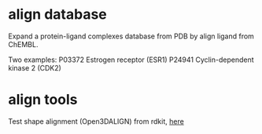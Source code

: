 # align database

Expand a protein-ligand complexes database from PDB by align ligand from ChEMBL.

Two examples:
P03372 Estrogen receptor (ESR1)
P24941 Cyclin-dependent kinase 2 (CDK2)


# align tools
Test shape alignment (Open3DALIGN) from rdkit, [here](https://www.rdkit.org/docs/Cookbook.html#d-functionality-in-the-rdkit)

